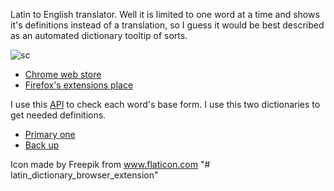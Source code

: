 Latin to English translator. Well it is limited to one word at a time and shows it's definitions instead of a translation, so I guess it would be best described as an automated dictionary tooltip of sorts.

![sc](https://i.imgur.com/LNP2OF0.png)

- [Chrome web store](https://chrome.google.com/webstore/detail/latin-dictionary/gnokbeehdoiaaalamhekhopdgiamfggp)
- [Firefox's extensions place](https://addons.mozilla.org/en-US/firefox/addon/latin-english-dictionary/)

I use this [API](https://latinwordnet.exeter.ac.uk/) to check each word's base form.
I use this two dictionaries to get needed definitions.

- [Primary one](https://www.online-latin-dictionary.com/)
- [Back up](http://www.perseus.tufts.edu/)

Icon made by Freepik from www.flaticon.com
"# latin_dictionary_browser_extension"
